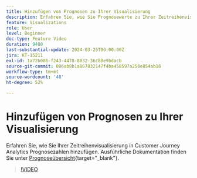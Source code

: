 ```yaml
---
title: Hinzufügen von Prognosen zu Ihrer Visualisierung
description: Erfahren Sie, wie Sie Prognosewerte zu Ihrer Zeitreihenvisualisierung in Customer Journey Analytics hinzufügen können.
feature: Visualizations
role: User
level: Beginner
doc-type: Feature Video
duration: 9480
last-substantial-update: 2024-03-25T00:00:00Z
jira: KT-15211
exl-id: 1a72b086-f243-4478-8032-36c88e9bdacb
source-git-commit: 086ab8b1a867832147f4ba458597a250e854ab10
workflow-type: tm+mt
source-wordcount: '48'
ht-degree: 52%

---
```


# Hinzufügen von Prognosen zu Ihrer Visualisierung

Erfahren Sie, wie Sie Ihrer Zeitreihenvisualisierung in Customer Journey Analytics Prognosezahlen hinzufügen. Ausführliche Dokumentation finden Sie unter [Prognoseübersicht](https://experienceleague.adobe.com/en/docs/analytics-platform/using/cja-workspace/forecasting/forecasting#){target="_blank"}.

>[!VIDEO](https://video.tv.adobe.com/v/3428021/?learn=on)
